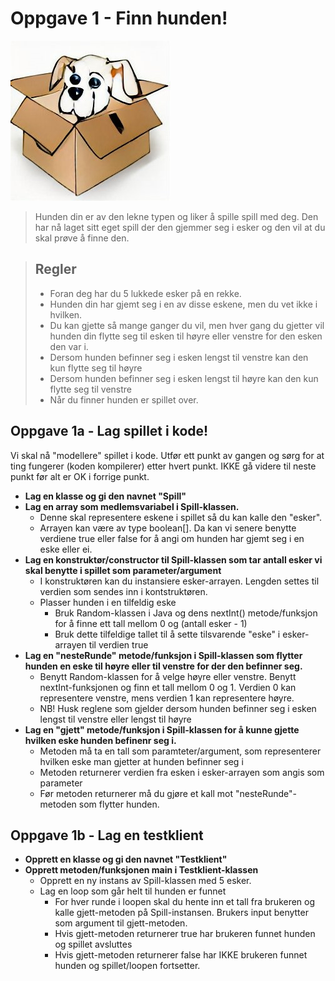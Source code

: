 # Oppgave 1 - Finn hunden!

![dog-in-a-box](./img/dog-box.jpg)

> Hunden din er av den lekne typen og liker å spille spill med deg. Den har nå laget sitt eget spill der den gjemmer seg i esker og den vil at du skal prøve å finne den.

> ## Regler
> * Foran deg har du 5 lukkede esker på en rekke. 
> * Hunden din har gjemt seg i en av disse eskene, men du vet ikke i hvilken. 
> * Du kan gjette så mange ganger du vil, men hver gang du gjetter vil hunden din flytte seg til esken til høyre eller venstre for den esken den var i.
> * Dersom hunden befinner seg i esken lengst til venstre kan den kun flytte seg til høyre
> * Dersom hunden befinner seg i esken lengst til høyre kan den kun flytte seg til venstre
> * Når du finner hunden er spillet over.


## Oppgave 1a - Lag spillet i kode!
Vi skal nå "modellere" spillet i kode. Utfør ett punkt av gangen og sørg for at ting fungerer (koden kompilerer) etter hvert punkt. IKKE gå videre til neste punkt før alt er OK i forrige punkt.

* **Lag en klasse og gi den navnet "Spill"**
* **Lag en array som medlemsvariabel i Spill-klassen.**
  * Denne skal representere eskene i spillet så du kan kalle den "esker". 
  * Arrayen kan være av type boolean[]. Da kan vi senere benytte verdiene true eller false for å angi om hunden har gjemt seg i en eske eller ei.
* **Lag en konstruktør/constructor til Spill-klassen som tar antall esker vi skal benytte i spillet som parameter/argument**
  * I konstruktøren kan du instansiere esker-arrayen. Lengden settes til verdien som sendes inn i kontstruktøren.
  * Plasser hunden i en tilfeldig eske 
    * Bruk Random-klassen i Java og dens nextInt() metode/funksjon for å finne ett tall mellom 0 og (antall esker - 1)
    * Bruk dette tilfeldige tallet til å sette tilsvarende "eske" i esker-arrayen til verdien true
* **Lag en "nesteRunde" metode/funksjon i Spill-klassen som flytter hunden en eske til høyre eller til venstre for der den befinner seg.**
  * Benytt Random-klassen for å velge høyre eller venstre. Benytt nextInt-funksjonen og finn et tall mellom 0 og 1. Verdien 0 kan representere venstre, mens verdien 1 kan representere høyre.
  * NB! Husk reglene som gjelder dersom hunden befinner seg i esken lengst til venstre eller lengst til høyre
* **Lag en "gjett" metode/funksjon i Spill-klassen for å kunne gjette hvilken eske hunden befinenr seg i.**
  * Metoden må ta en tall som paramteter/argument, som representerer hvilken eske man gjetter at hunden befinner seg i
  * Metoden returnerer verdien fra esken i esker-arrayen som angis som parameter
  * Før metoden returnerer må du gjøre et kall mot "nesteRunde"-metoden som flytter hunden.

## Oppgave 1b - Lag en testklient
* **Opprett en klasse og gi den navnet "Testklient"**
* **Opprett metoden/funksjonen main i Testklient-klassen**
  * Opprett en ny instans av Spill-klassen med 5 esker.
  * Lag en loop som går helt til hunden er funnet
    * For hver runde i loopen skal du hente inn et tall fra brukeren og kalle gjett-metoden på Spill-instansen. Brukers input benytter som argument til gjett-metoden.
    * Hvis gjett-metoden returnerer true har brukeren funnet hunden og spillet avsluttes
    * Hvis gjett-metoden returnerer false har IKKE brukeren funnet hunden og spillet/loopen fortsetter.
